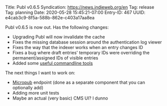 Title: Publ v0.6.5
Syndication: https://news.indieweb.org/en
Tag: release
Tag: planning
Date: 2020-05-28 15:45:21-07:00
Entry-ID: 467
UUID: e4cab3c9-8f5a-588b-862e-c403a17aa8ea

Publ v0.6.5 is now out. Has the following changes:

* Upgrading Publ will now invalidate the cache
* Fixes the missing database session around the authentication log viewer
* Fixes the way that the indexer works when an entry changes ID
* Fixes a bug where draft entries' temporary IDs were overriding the permanent/assigned IDs of visible entries
* Added some [useful commandline tools](238)

The next things I want to work on:

* [Micropub](https://indieweb.org/Micropub) endpoint (done as a separate component that you can optionally add)
* Adding more unit tests
* Maybe an actual (very basic) CMS UI? I dunno

